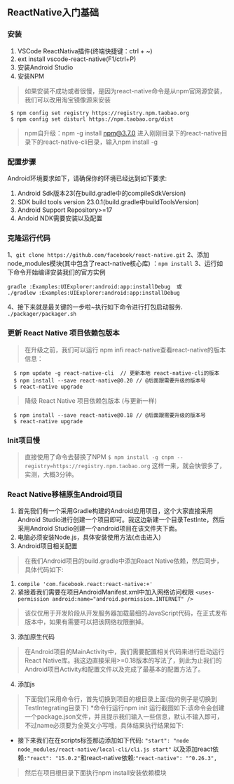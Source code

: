 ## ReactNative入门基础
### 安装
1. VSCode ReactNativa插件(终端快捷键：ctrl + ~)
2. ext install vscode-react-native(F1/ctrl+P)
3. 安装Android Studio
4. 安装NPM
>如果安装不成功或者很慢，是因为react-native命令是从npm官网源安装，我们可以改用淘宝镜像源来安装
```
 $ npm config set registry https://registry.npm.taobao.org
 $ npm config set disturl https://npm.taobao.org/dist
```
>npm自升级：npm -g install npm@3.7.0
>进入刚刚目录下的react-native目录下的react-native-cli目录，输入npm install -g

### 配置步骤
Android环境要求如下，请确保你的环境已经达到如下要求:
1. Android Sdk版本23(在build.gradle中的compileSdkVersion)
2. SDK build tools version 23.0.1(build.gradle中buildToolsVersion)
3. Android Support Repository>=17
4. Andoid NDK需要安装以及配置

### 克隆运行代码
1、`git clone https://github.com/facebook/react-native.git`
2、添加node_modules模块(其中包含了react-native核心库) ：`npm install`
3、运行如下命令开始编译安装我们的官方实例
```
gradle :Examples:UIExplorer:android:app:installDebug  或
./gradlew :Examples:UIExplorer:android:app:installDebug
```
4、接下来就是最关键的一步啦~执行如下命令进行打包启动服务.
`./packager/packager.sh`

### 更新 React Native 项目依赖包版本
>在升级之前，我们可以运行 npm infi react-native查看react-native的版本信息：
```
  $ npm update -g react-native-cli  // 更新本地 react-native-cli的版本
  $ npm install --save react-native@0.20 // @后面跟需要升级的版本号
  $ react-native upgrade
```
>降级 React Native 项目依赖包版本 (与更新一样)
```
  $ npm install --save react-native@0.18 // @后面跟需要升级的版本号
  $ react-native upgrade
```

### Init项目慢
>直接使用了命令去替换了NPM
>`$ npm install -g cnpm --registry=https://registry.npm.taobao.org`
>这样一来，就会快很多了，实测，大概3分钟。


### React Native移植原生Android项目
1. 首先我们有一个采用Gradle构建的Android应用项目，这个大家直接采用Android Studio进行创建一个项目即可。我这边新建一个目录TestInte，然后采用Android Studio创建一个android项目在该文件夹下面。
2. 电脑必须安装Node.js，具体安装使用方法(点击进入)
3. Android项目相关配置
>在我们Android项目的build.gradle中添加React Native依赖，然后同步，具体代码如下:
1. `compile 'com.facebook.react:react-native:+'`
2. 紧接着我们需要在项目AndroidManifest.xml中加入网络访问权限
   `<uses-permission android:name="android.permission.INTERNET" />`
>该仅仅用于开发阶段从开发服务器加载最细的JavaScript代码，在正式发布版本中，如果有需要可以把该网络权限删掉。
3. 添加原生代码
>在Android项目的MainActivity中，我们需要配置相关代码来进行启动运行React Native库。我这边直接采用>=0.18版本的写法了，到此为止我们的Android项目Activity和配置文件以及完成了最基本的配置方法了。
4. 添加js
>下面我们采用命令行，首先切换到项目的根目录上面(我的例子是切换到TestIntegrating目录下)
>*命令行运行npm init 运行截图如下:该命令会创建一个package.json文件，并且提示我们输入一些信息，默认不输入即可，不过name必须要为全英文小写哦，具体结果执行结果如下:
* 接下来我们在在scripts标签那边添加如下代码:
  `"start": "node node_modules/react-native/local-cli/cli.js start"`
  以及添加react依赖`:"react": "15.0.2"`和react-native依赖:`"react-native": "^0.26.3",`
>然后在项目根目录下面执行npm install安装依赖模块